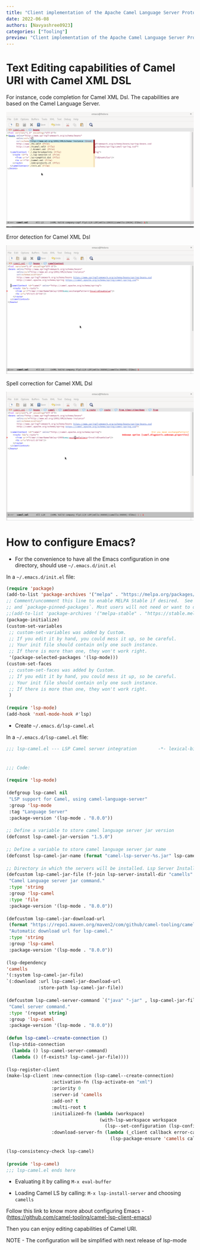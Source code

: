 ```yaml
---
title: "Client implementation of the Apache Camel Language Server Protocol for Emacs"
date: 2022-06-08
authors: [Navyashree0923]
categories: ["Tooling"]
preview: "Client implementation of the Apache Camel Language Server Protocol for Emacs"
---
```


# Text Editing capabilities of Camel URI with Camel XML DSL

For instance, code completion for Camel XML Dsl. The capabilities are based on the Camel Language Server.

![Demo](images/camell.gif)

Error detection for Camel XML Dsl

![errordetection](images/Errordetection.gif)

Spell correction for Camel XML Dsl

![spellcorrection](images/Spellchecker.gif)


# How to configure Emacs?

* For the convenience to have all the Emacs configuration in one directory, should use `~/.emacs.d/init.el`

In a `~/.emacs.d/init.el` file:

```lisp
(require 'package)
(add-to-list 'package-archives '("melpa" . "https://melpa.org/packages/") t)
;; Comment/uncomment this line to enable MELPA Stable if desired.  See `package-archive-priorities`
;; and `package-pinned-packages`. Most users will not need or want to do this.
;;(add-to-list 'package-archives '("melpa-stable" . "https://stable.melpa.org/packages/") t)
(package-initialize)
(custom-set-variables
 ;; custom-set-variables was added by Custom.
 ;; If you edit it by hand, you could mess it up, so be careful.
 ;; Your init file should contain only one such instance.
 ;; If there is more than one, they won't work right.
 '(package-selected-packages '(lsp-mode)))
(custom-set-faces
 ;; custom-set-faces was added by Custom.
 ;; If you edit it by hand, you could mess it up, so be careful.
 ;; Your init file should contain only one such instance.
 ;; If there is more than one, they won't work right.
 )
 
(require 'lsp-mode)
(add-hook 'nxml-mode-hook #'lsp)
```

* Create `~/.emacs.d/lsp-camel.el` 

In a `~/.emacs.d/lsp-camel.el` file:

```lisp
;;; lsp-camel.el --- LSP Camel server integration        -*- lexical-binding: t; -*-


;;; Code:

(require 'lsp-mode)

(defgroup lsp-camel nil
 "LSP support for Camel, using camel-language-server"
 :group 'lsp-mode
 :tag "Language Server"
 :package-version '(lsp-mode . "8.0.0"))

;; Define a variable to store camel language server jar version
(defconst lsp-camel-jar-version "1.5.0")

;; Define a variable to store camel language server jar name
(defconst lsp-camel-jar-name (format "camel-lsp-server-%s.jar" lsp-camel-jar-version))

;; Directory in which the servers will be installed. Lsp Server Install Dir: ~/.emacs.d/.cache/camells
(defcustom lsp-camel-jar-file (f-join lsp-server-install-dir "camells" lsp-camel-jar-name)
 "Camel Language server jar command."
 :type 'string
 :group 'lsp-camel
 :type 'file
 :package-version '(lsp-mode . "8.0.0"))

(defcustom lsp-camel-jar-download-url
 (format "https://repo1.maven.org/maven2/com/github/camel-tooling/camel-lsp-server/%s/%s" lsp-camel-jar-version lsp-camel-jar-name)
 "Automatic download url for lsp-camel."
 :type 'string
 :group 'lsp-camel
 :package-version '(lsp-mode . "8.0.0"))

(lsp-dependency
'camells
'(:system lsp-camel-jar-file)
`(:download :url lsp-camel-jar-download-url
			:store-path lsp-camel-jar-file))

(defcustom lsp-camel-server-command `("java" "-jar" , lsp-camel-jar-file)
 "Camel server command."
 :type '(repeat string)
 :group 'lsp-camel
 :package-version '(lsp-mode . "8.0.0"))

(defun lsp-camel--create-connection ()
 (lsp-stdio-connection
  (lambda () lsp-camel-server-command)
  (lambda () (f-exists? lsp-camel-jar-file))))

(lsp-register-client
(make-lsp-client :new-connection (lsp-camel--create-connection)
				 :activation-fn (lsp-activate-on "xml")
				 :priority 0
				 :server-id 'camells
				 :add-on? t
				 :multi-root t
				 :initialized-fn (lambda (workspace)
								   (with-lsp-workspace workspace
									 (lsp--set-configuration (lsp-configuration-section "camel"))))
				 :download-server-fn (lambda (_client callback error-callback _update?)
									   (lsp-package-ensure 'camells callback error-callback))))

(lsp-consistency-check lsp-camel)

(provide 'lsp-camel)
;;; lsp-camel.el ends here
```

* Evaluating it by calling `M-x eval-buffer`

* Loading Camel LS by calling: `M-x lsp-install-server` and choosing `camells`


Follow this link to know more about configuring Emacs - (https://github.com/camel-tooling/camel-lsp-client-emacs)

Then you can enjoy editing capabilities of Camel URI.

NOTE - The configuration will be simplified with next release of lsp-mode
